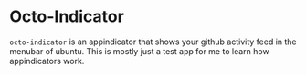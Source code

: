 # Octo-Indicator
`octo-indicator` is an appindicator that shows your github activity feed in the menubar of ubuntu.  This is mostly just a test app for me to learn how appindicators work.
